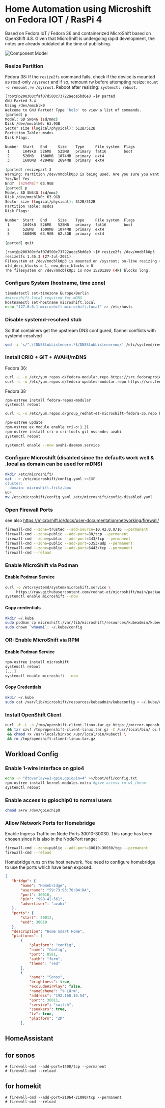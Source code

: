 # Home Automation using Microshift on Fedora IOT / RasPi 4

Based on Fedora IoT / Fedora 36 and containerized MicroShift based on OpenShift 4.8. 
Given that MicroShift is undergoing rapid development, the notes are already outdated at the time of publishing.


<!--
```plantuml
@startuml componentmodel.svg

node rpi as "Raspberry Pi4 8GB" {

    interface Router as "HTTP"
    package microshift {

        package mqtt {
            interface MQTT
            component mosquitto
            MQTT - mosquitto
        }

        package zigbee2mqtt {
            interface HTTP_Zigbee2MQTT as "HTTP"
            component zigbee2mqtt_comp as "Zigbee2MQTT" 
            HTTP_Zigbee2MQTT - zigbee2mqtt_comp
            database Zigbee2MQTT_PVC as "Zigbee2MQTT" <<PVC>> 
            zigbee2mqtt_comp -- Zigbee2MQTT_PVC
        }
        zigbee2mqtt_comp -down-> MQTT

        /'package ns_homebridge as "homebridge" {
            interface HTTP_homebridge as "HTTP"
            component homebridge_comp as "Homebridge" 
            HTTP_homebridge - homebridge_comp
            database Homebridge_PVC as "Homebridge" <<PVC>> 
            homebridge_comp -- Homebridge_PVC
        }
        homebridge_comp -down-> MQTT'/


        package ns_homeassistant as "homeassistant" {
            interface HTTP_Homeassistant as "HTTP"
            component homeassistant_comp as "Home Assistant"
            HTTP_Homeassistant - homeassistant_comp
            database Homeassistant_PVC as "Homeassistant" <<PVC>>
            homeassistant_comp -- Homeassistant_PVC
        }
        homeassistant_comp -down-> MQTT

        package ns_volkszaehler as "volkszaehler" {
            'component weather_comp as "Weather" <<custom code>>

            component vzlogger_comp as "VZLogger"
            interface HTTP_VZLogger as "HTTP"
            HTTP_VZLogger - vzlogger_comp

            interface HTTP_Volkszaehler as "HTTP"
            component Volkszaehler_comp as "Volkszaehler" <<Middleware & UI>>
            HTTP_Volkszaehler - Volkszaehler_comp

            interface HTTP_Pushserver as "HTTP"
            component Pushserver_comp as "Push Server"
            HTTP_Pushserver - Pushserver_comp

            interface SQL as "SQL"
            component Volkszaehler_db as "Volkszaehler DB" <<MySQL>>
            SQL - Volkszaehler_db
            database Database_PVC as "Database" <<PVC>> 
            Volkszaehler_db -- Database_PVC

            'weather_comp -down-> HTTP_Volkszaehler
            vzlogger_comp -down-> HTTP_Volkszaehler 
            vzlogger_comp -down-> HTTP_Pushserver 
            Volkszaehler_comp -down-> SQL

        }
        vzlogger_comp -down-> MQTT 

        package ns_nodered as "node-red" {
            interface HTTP_nodered as "HTTP"
            component nodered_comp as "Node Red"
            HTTP_nodered - nodered_comp
            database nodered_PVC as "node-red" <<PVC>>
            nodered_comp -- nodered_PVC
        }
        MQTT <-down- nodered_comp
        HTTP_Homeassistant <-down- nodered_comp
        HTTP_Pushserver <-down- nodered_comp
        HTTP_Volkszaehler <-down- nodered_comp
    }
    Router - microshift 
    Router ..> HTTP_Volkszaehler : http://volkszaehler.local
    Router ..> HTTP_Pushserver : http://volkszaehler.local/ws
    Router ..> HTTP_Homeassistant : http://homeassistant.local
    'Router ..> HTTP_homebridge : http://homebridge.local
    Router ..> HTTP_Zigbee2MQTT : http://zigbee2mqtt.local
    Router ..> HTTP_VZLogger : http://vzlogger.local
    Router ..> HTTP_nodered : http://node-red.local


    component meterserialinterface_comp as "USB IR RW-Head" <<USB Device>>
    meterserialinterface_comp -- vzlogger_comp  

    component onewiresensors_comp as "One Wire Subsystem" <<GPIO Device>>
    onewiresensors_comp -- vzlogger_comp 

    component impulsecounter_comp as "GPIO Pin" <<GPIO Device>>
    impulsecounter_comp -- vzlogger_comp  

    component zigbee_dongle as "Zigbee Dongle" <<USB Device>>
    zigbee_dongle -- zigbee2mqtt_comp
    


    rectangle ha_integration_description [
        //integration of many//
        //smart home devices and services//
        //with Apple HomeKit//
    ]
    ha_integration_description -- homeassistant_comp
    'ha_integration_description -- homebridge_comp
}

cloud home_network as "Home LAN"
home_network -- Router

cloud zigbee_network as "Zigbee"
zigbee_network -- zigbee_dongle

collections smart_meters as "Smart Electricity Meters"
smart_meters -- meterserialinterface_comp 

agent weather_api as "Weather API"
'weather_api -- weather_comp 
weather_api -- ha_integration_description

collections onewire_sensors as "One Wire Temperature Sensors"
onewire_sensors -- onewiresensors_comp

agent gas_meter as "Gas Meter Impulse Counter"
gas_meter -- impulsecounter_comp 

agent apple_homekit as "Apple HomeKit"
apple_homekit -- ha_integration_description

collections ha_integrations as "Smart Home Integrations"
ha_integrations -- ha_integration_description

'agent zigbee_bridge as "Zigbee Bridge"
'zigbee_bridge -- ha_integration_description

@enduml
```
-->

![Component Model](componentmodel.png?raw=true "Component Model")





### Resize Partition

Fedora 38: If the `resize2fs` command fails, check if the device is mounted as read-only `/sysroot` and if so, remount rw before attempting resize: `mount -o remount,rw /sysroot`. Reboot after resizing: `systemctl reboot`.


```bash
[root@p200300cfaf07d500c73722aece5bd6e0 ~]# parted
GNU Parted 3.4
Using /dev/mmcblk0
Welcome to GNU Parted! Type 'help' to view a list of commands.
(parted) p
Model: SD SN64G (sd/mmc)
Disk /dev/mmcblk0: 63.9GB
Sector size (logical/physical): 512B/512B
Partition Table: msdos
Disk Flags:
 
Number  Start   End     Size    Type     File system  Flags
 1      1049kB  526MB   525MB   primary  fat16        boot
 2      526MB   1600MB  1074MB  primary  ext4
 3      1600MB  4294MB  2694MB  primary  ext4
 
(parted) resizepart 3
Warning: Partition /dev/mmcblk0p3 is being used. Are you sure you want to continue?
Yes/No? Yes
End?  [4294MB]? 63.9GB
(parted) p
Model: SD SN64G (sd/mmc)
Disk /dev/mmcblk0: 63.9GB
Sector size (logical/physical): 512B/512B
Partition Table: msdos
Disk Flags:
 
Number  Start   End     Size    Type     File system  Flags
 1      1049kB  526MB   525MB   primary  fat16        boot
 2      526MB   1600MB  1074MB  primary  ext4
 3      1600MB  63.9GB  62.3GB  primary  ext4
 
(parted) quit

[root@p200300cfaf07d500c73722aece5bd6e0 ~]# resize2fs /dev/mmcblk0p3
resize2fs 1.46.3 (27-Jul-2021)
Filesystem at /dev/mmcblk0p3 is mounted on /sysroot; on-line resizing required
old_desc_blocks = 1, new_desc_blocks = 8
The filesystem on /dev/mmcblk0p3 is now 15201280 (4k) blocks long.
```



### Configure System (hostname, time zone)

```bash
timedatectl set-timezone Europe/Berlin
#microshift.local required for mDNS
hostnamectl set-hostname microshift.local
echo "127.0.0.1 microshift microshift.local" >> /etc/hosts
```

### Disable systemd-resolved stub 
So that containers get the upstream DNS configured, flannel conflicts with systemd-resolved 

```bash
sed -i 's/^.\?DNSStubListener=.*$/DNSStubListener=no/' /etc/systemd/resolved.conf
```

### Install CRIO + GIT + AVAHI/mDNS

Fedora 36:
```bash
curl -L -o /etc/yum.repos.d/fedora-modular.repo https://src.fedoraproject.org/rpms/fedora-repos/raw/rawhide/f/fedora-modular.repo 
curl -L -o /etc/yum.repos.d/fedora-updates-modular.repo https://src.fedoraproject.org/rpms/fedora-repos/raw/rawhide/f/fedora-updates-modular.repo 
```

Fedora 38
```bash
rpm-ostree install fedora-repos-modular
systemctl reboot
```


```bash
curl -L -o /etc/yum.repos.d/group_redhat-et-microshift-fedora-36.repo https://copr.fedorainfracloud.org/coprs/g/redhat-et/microshift/repo/fedora-36/group_redhat-et-microshift-fedora-36.repo

rpm-ostree update
rpm-ostree ex module enable cri-o:1.21
rpm-ostree install cri-o cri-tools git nss-mdns avahi
systemctl reboot

systemctl enable --now avahi-daemon.service

```

### Configure Microshift (disabled since the defaults work well & .local as domain can be used for mDNS)

```bash
mkdir /etc/microshift/
cat - > /etc/microshift/config.yaml <<EOF
cluster:
  domain: microshift.fritz.box
EOF
mv /etc/microshift/config.yaml /etc/microshift/config-disabled.yaml
``` 

### Open Firewall Ports
see also https://microshift.io/docs/user-documentation/networking/firewall/
```bash
firewall-cmd --zone=trusted --add-source=10.42.0.0/16 --permanent
firewall-cmd --zone=public --add-port=80/tcp --permanent
firewall-cmd --zone=public --add-port=443/tcp --permanent
firewall-cmd --zone=public --add-port=5353/udp --permanent
firewall-cmd --zone=public --add-port=6443/tcp --permanent
firewall-cmd --reload
```


### Enable MicroShift via Podman

#### Enable Podman Service
```bash
curl -o /etc/systemd/system/microshift.service \
     https://raw.githubusercontent.com/redhat-et/microshift/main/packaging/systemd/microshift-containerized.service
systemctl enable microshift --now
```

#### Copy credentials
```bash
mkdir ~/.kube
sudo podman cp microshift:/var/lib/microshift/resources/kubeadmin/kubeconfig ~/.kube/config
sudo chown `whoami`: ~/.kube/config
```

### OR: Enable MicroShift via RPM
#### Enable Podman Service
```bash
rpm-ostree install microshift
systemctl reboot
[...]
systemctl enable microshift --now
```

#### Copy Credentials
```bash
mkdir ~/.kube
sudo cat /var/lib/microshift/resources/kubeadmin/kubeconfig > ~/.kube/config
```


### Install OpenShift Client

```bash
curl -# -L -o /tmp/openshift-client-linux.tar.gz https://mirror.openshift.com/pub/openshift-v4/aarch64/clients/ocp/stable-4.10/openshift-client-linux.tar.gz \
 && tar xzvf /tmp/openshift-client-linux.tar.gz -C /usr/local/bin/ oc kubectl \
 && chmod +x /usr/local/bin/oc /usr/local/bin/kubectl \
 && rm /tmp/openshift-client-linux.tar.gz
 ```



 ## Workload Config

 ### Enable 1-wire interface on gpio4
 ```bash
echo -n "dtoverlay=w1-gpio,gpiopin=4" >>/boot/efi/config.txt
rpm-ostree install kernel-modules-extra #give access to w1_therm
systemctl reboot
 ```

 ### Enable access to gpiochip0 to normal users
 ```bash
chmod a+rw /dev/gpiochip0
 ```


 ### Allow Network Ports for Homebridge

Enable Ingress Traffic on Node Ports 30010-30030. This range has been chosen since it is also in the NodePort range:

 ```bash
firewall-cmd --zone=public --add-port=30010-30030/tcp --permanent
firewall-cmd --reload
 ```

Homebridge runs on the host network. You need to configure homebridge to use the 
ports which have been exposed.
 ```json
 {
    "bridge": {
        "name": "Homebridge",
        "username": "59:73:93:78:B4:DA",
        "port": 30010,
        "pin": "998-42-561",
        "advertiser": "avahi"
    },
    "ports": {
        "start": 30012,
        "end": 30019
    },
    "description": "Home Smart Home",
    "platforms": [
        {
            "platform": "config",
            "name": "Config",
            "port": 8581,
            "auth": "form",
            "theme": "red"
        },
        {
            "name": "Sonos",
            "brightness": true,
            "excludeAirPlay": false,
            "nameScheme": "% Lärm",
            "address": "192.168.10.54",
            "port": 30011,
            "service": "switch",
            "speakers": true,
            "tv": true,
            "platform": "ZP"
        },
 ```


## HomeAssistant

## for sonos
```
# firewall-cmd --add-port=1400/tcp --permanent
# firewall-cmd --reload
```

## for homekit

```
# firewall-cmd --add-port=21064-21080/tcp --permanent
# firewall-cmd --reload
```